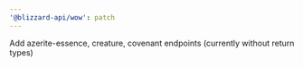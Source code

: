 ```yaml
---
'@blizzard-api/wow': patch
---
```


Add azerite-essence, creature, covenant endpoints (currently without return types)
